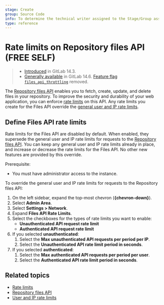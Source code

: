 ```yaml
---
stage: Create
group: Source Code
info: To determine the technical writer assigned to the Stage/Group associated with this page, see https://about.gitlab.com/handbook/product/ux/technical-writing/#assignments
type: reference
---
```


# Rate limits on Repository files API **(FREE SELF)**

> - [Introduced](https://gitlab.com/gitlab-org/gitlab/-/merge_requests/68561) in GitLab 14.3.
> - [Generally available](https://gitlab.com/gitlab-org/gitlab/-/merge_requests/75918) in GitLab 14.6. [Feature flag `files_api_throttling`](https://gitlab.com/gitlab-org/gitlab/-/issues/338903) removed.

The [Repository files API](../../api/repository_files.md) enables you to
fetch, create, update, and delete files in your repository. To improve the security
and durability of your web application, you can enforce
[rate limits](../../security/rate_limits.md) on this API. Any rate limits you
create for the Files API override the [general user and IP rate limits](user_and_ip_rate_limits.md).

## Define Files API rate limits

Rate limits for the Files API are disabled by default. When enabled, they supersede
the general user and IP rate limits for requests to the
[Repository files API](../../api/repository_files.md). You can keep any general user
and IP rate limits already in place, and increase or decrease the rate limits
for the Files API. No other new features are provided by this override.

Prerequisite:

- You must have administrator access to the instance.

To override the general user and IP rate limits for requests to the Repository files API:

1. On the left sidebar, expand the top-most chevron (**{chevron-down}**).
1. Select **Admin Area**.
1. Select **Settings > Network**.
1. Expand **Files API Rate Limits**.
1. Select the checkboxes for the types of rate limits you want to enable:
   - **Unauthenticated API request rate limit**
   - **Authenticated API request rate limit**
1. If you selected **unauthenticated**:
   1. Select the **Max unauthenticated API requests per period per IP**.
   1. Select the **Unauthenticated API rate limit period in seconds**.
1. If you selected **authenticated**:
   1. Select the **Max authenticated API requests per period per user**.
   1. Select the **Authenticated API rate limit period in seconds**.

## Related topics

- [Rate limits](../../security/rate_limits.md)
- [Repository files API](../../api/repository_files.md)
- [User and IP rate limits](user_and_ip_rate_limits.md)
